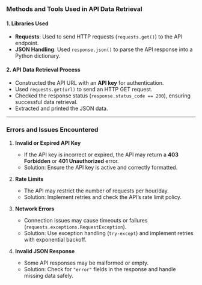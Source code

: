 ### **Methods and Tools Used in API Data Retrieval**

#### **1. Libraries Used**
- **Requests**: Used to send HTTP requests (`requests.get()`) to the API endpoint.  
- **JSON Handling**: Used `response.json()` to parse the API response into a Python dictionary.  

#### **2. API Data Retrieval Process**
- Constructed the API URL with an **API key** for authentication.  
- Used `requests.get(url)` to send an HTTP GET request.  
- Checked the response status (`response.status_code == 200`), ensuring successful data retrieval.  
- Extracted and printed the JSON data.

---

### **Errors and Issues Encountered**
1. **Invalid or Expired API Key**  
   - If the API key is incorrect or expired, the API may return a **403 Forbidden** or **401 Unauthorized** error.  
   - Solution: Ensure the API key is active and correctly formatted.  

2. **Rate Limits**  
   - The API may restrict the number of requests per hour/day.  
   - Solution: Implement retries and check the API’s rate limit policy.  

3. **Network Errors**  
   - Connection issues may cause timeouts or failures (`requests.exceptions.RequestException`).  
   - Solution: Use exception handling (`try-except`) and implement retries with exponential backoff.  

4. **Invalid JSON Response**  
   - Some API responses may be malformed or empty.  
   - Solution: Check for `"error"` fields in the response and handle missing data safely.  


